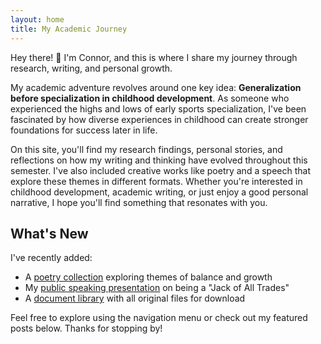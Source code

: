 ```yaml
---
layout: home
title: My Academic Journey
---
```


Hey there! 👋 I'm Connor, and this is where I share my journey through research, writing, and personal growth.

My academic adventure revolves around one key idea: **Generalization before specialization in childhood development**. As someone who experienced the highs and lows of early sports specialization, I've been fascinated by how diverse experiences in childhood can create stronger foundations for success later in life.

On this site, you'll find my research findings, personal stories, and reflections on how my writing and thinking have evolved throughout this semester. I've also included creative works like poetry and a speech that explore these themes in different formats. Whether you're interested in childhood development, academic writing, or just enjoy a good personal narrative, I hope you'll find something that resonates with you.

## What's New

I've recently added:
- A [poetry collection](/posts/poetry) exploring themes of balance and growth
- My [public speaking presentation](/posts/speech) on being a "Jack of All Trades"
- A [document library](/documents) with all original files for download

Feel free to explore using the navigation menu or check out my featured posts below. Thanks for stopping by!